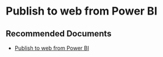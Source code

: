   <properties
	pageTitle="publish to web from power bi"
	description="publish to web from power bi"
	service="microsoft.PowerBIDedicated"
	resource="capacities"
	authors="pjfreitas"
	ms.author="pfreitas"	
	displayOrder="510"
	selfHelpType="generic"
	supportTopicIds="32628142"
	productPesIds="16334"
	cloudEnvironments="public, MoonCake, fairfax, usnat, ussec" 
	articleId="2a373906-6d1b-4d9a-1b80-d00aac75e182"
	ownershipId="PowerBI_PowerBI"
/>

# Publish to web from Power BI

## **Recommended Documents**

* [Publish to web from Power BI](https://docs.microsoft.com/power-bi/service-publish-to-web)

